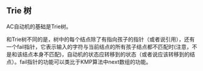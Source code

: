 ## Trie 树

AC自动机的基础是Trie树。

和Trie树不同的是，树中的每个结点除了有指向孩子的指针（或者说引用），还有一个fail指针，它表示输入的字符与当前结点的所有孩子结点都不匹配时(注意，不是和该结点本身不匹配)，自动机的状态应转移到的状态（或者说应该转移到的结点）。fail指针的功能可以类比于KMP算法中next数组的功能。